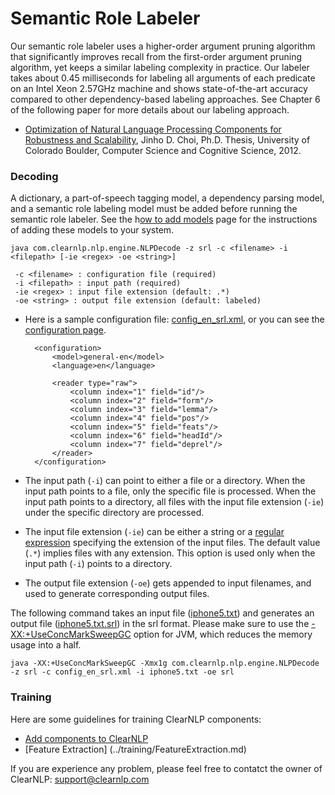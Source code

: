 # Semantic Role Labeler
Our semantic role labeler uses a higher-order argument pruning algorithm that significantly improves recall from the first-order argument pruning algorithm, yet keeps a similar labeling complexity in practice. Our labeler takes about 0.45 milliseconds for labeling all arguments of each predicate on an Intel Xeon 2.57GHz machine and shows state-of-the-art accuracy compared to other dependency-based labeling approaches. See Chapter 6 of the following paper for more details about our labeling approach.

* [Optimization of Natural Language Processing Components for Robustness and Scalability](https://dl.dropbox.com/u/15060914/publications/thesis-choijd.pdf), Jinho D. Choi, Ph.D. Thesis, University of Colorado Boulder, Computer Science and Cognitive Science, 2012.

### Decoding
A dictionary, a part-of-speech tagging model, a dependency parsing model, and a semantic role labeling model must be added before running the semantic role labeler. See the h[ow to add models](../formats/data_format.md) page for the instructions of adding these models to your system.

	java com.clearnlp.nlp.engine.NLPDecode -z srl -c <filename> -i <filepath> [-ie <regex> -oe <string>]
	 
	 -c <filename> : configuration file (required)
	 -i <filepath> : input path (required)
	 -ie <regex> : input file extension (default: .*)
	 -oe <string> : output file extension (default: labeled)
	 
* Here is a sample configuration file: [config\_en\_srl.xml](https://github.com/clearnlp/clearnlp/blob/master/src/main/resources/configure/config_en_srl.xml), or you can see the [configuration page](../formats/configuration_file_format.md).

		<configuration>
		    <model>general-en</model>
		    <language>en</language>

		    <reader type="raw">
		        <column index="1" field="id"/>
		        <column index="2" field="form"/>
		        <column index="3" field="lemma"/>
		        <column index="4" field="pos"/>
		        <column index="5" field="feats"/>
		        <column index="6" field="headId"/>
		        <column index="7" field="deprel"/>
		    </reader>
		</configuration>

* The input path (`-i`) can point to either a file or a directory. When the input path points to a file, only the specific file is processed. When the input path points to a directory, all files with the input file extension (`-ie`) under the specific directory are processed.
* The input file extension (`-ie`) can be either a string or a [regular expression](http://docs.oracle.com/javase/6/docs/api/java/util/regex/Pattern.html) specifying the extension of the input files. The default value (`.*`) implies files with any extension. This option is used only when the input path (`-i`) points to a directory.
* The output file extension (`-oe`) gets appended to input filenames, and used to generate corresponding output files.

The following command takes an input file ([iphone5.txt](https://github.com/clearnlp/clearnlp-demo/blob/master/src/main/resources/sample/iphone5.txt)) and generates an output file ([iphone5.txt.srl](https://github.com/clearnlp/clearnlp-demo/blob/master/src/main/resources/sample/iphone5.txt.srl)) in the srl format. Please make sure to use the [-XX:+UseConcMarkSweepGC](http://www.oracle.com/technetwork/java/javase/gc-tuning-6-140523.html) option for JVM, which reduces the memory usage into a half.

	java -XX:+UseConcMarkSweepGC -Xmx1g com.clearnlp.nlp.engine.NLPDecode -z srl -c config_en_srl.xml -i iphone5.txt -oe srl
	
### Training
Here are some guidelines for training ClearNLP components:

* [Add components to ClearNLP](../training/add_component_to_clearnlp.md)
* [Feature Extraction] (../training/FeatureExtraction.md)

If you are experience any problem, please feel free to contatct the owner of ClearNLP: [support@clearnlp.com](mailto:support@clearnlp.com)
